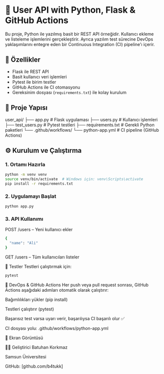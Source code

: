 # 👤 User API with Python, Flask & GitHub Actions

Bu proje, Python ile yazılmış basit bir REST API örneğidir. Kullanıcı ekleme ve listeleme işlemlerini gerçekleştirir. Ayrıca yazılım test sürecine DevOps yaklaşımlarını entegre eden bir Continuous Integration (CI) pipeline'ı içerir.

## 🚀 Özellikler

- Flask ile REST API
- Basit kullanıcı veri işlemleri
- Pytest ile birim testler
- GitHub Actions ile CI otomasyonu
- Gereksinim dosyası (`requirements.txt`) ile kolay kurulum

## 🧱 Proje Yapısı

user_api/
├── app.py # Flask uygulaması
├── users.py # Kullanıcı işlemleri
├── test_users.py # Pytest testleri
├── requirements.txt # Gerekli Python paketleri
└── .github/workflows/
    └── python-app.yml # CI pipeline (GitHub Actions)

## ⚙️ Kurulum ve Çalıştırma

### 1. Ortamı Hazırla

```bash
python -m venv venv
source venv/bin/activate  # Windows için: venv\Scripts\activate
pip install -r requirements.txt
```

### 2. Uygulamayı Başlat

```bash
python app.py
```

### 3. API Kullanımı

POST /users – Yeni kullanıcı ekler

```bash
{
  "name": "Ali"
}
```

GET /users – Tüm kullanıcıları listeler

🧪 Testler
Testleri çalıştırmak için:

```bash
pytest
```

🔄 DevOps & GitHub Actions
Her push veya pull request sonrası, GitHub Actions aşağıdaki adımları otomatik olarak çalıştırır:

Bağımlılıkları yükler (pip install)

Testleri çalıştırır (pytest)

Başarısız test varsa uyarı verir, başarılıysa CI başarılı olur ✅

CI dosyası yolu: .github/workflows/python-app.yml

📸 Ekran Görüntüsü

👨‍💻 Geliştirici
Batuhan Korkmaz

Samsun Üniversitesi

GitHub: [github.com/b4tukk]
